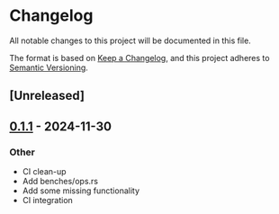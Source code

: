 # Changelog

All notable changes to this project will be documented in this file.

The format is based on [Keep a Changelog](https://keepachangelog.com/en/1.0.0/),
and this project adheres to [Semantic Versioning](https://semver.org/spec/v2.0.0.html).

## [Unreleased]

## [0.1.1](https://github.com/frankmcsherry/columnar/compare/v0.1.0...v0.1.1) - 2024-11-30

### Other

- CI clean-up
- Add benches/ops.rs
- Add some missing functionality
- CI integration
